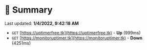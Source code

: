 # 📖 Summary
Last updated: **1/4/2022, 9:42:18 AM**

- `GET` [https://uptimerfree.tk](https://uptimerfree.tk) - **Up** (999ms)
- `GET` [https://monitoruptimer.tk](https://monitoruptimer.tk) - **Down** (4251ms)
